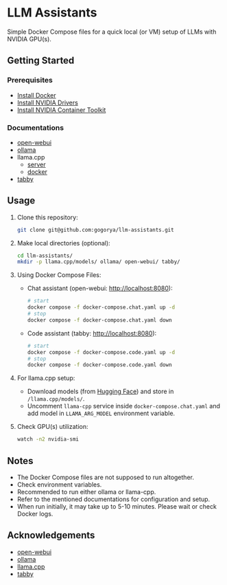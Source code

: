 # LLM Assistants

Simple Docker Compose files for a quick local (or VM) setup of LLMs with NVIDIA GPU(s).

## Getting Started

### Prerequisites

- [Install Docker](https://docs.docker.com/get-docker)
- [Install NVIDIA Drivers](https://www.nvidia.com/en-us/drivers/)
- [Install NVIDIA Container Toolkit](https://docs.nvidia.com/datacenter/cloud-native/container-toolkit/install-guide.html#setting-up-nvidia-container-toolkit)

### Documentations

- [open-webui](https://docs.openwebui.com)
- [ollama](https://github.com/ollama/ollama/blob/main/docs/docker.md)
- llama.cpp
  - [server](https://github.com/ggml-org/llama.cpp/blob/master/tools/server/README.md)
  - [docker](https://github.com/ggml-org/llama.cpp/blob/master/docs/docker.md)
- [tabby](https://tabby.tabbyml.com/docs/welcome)

## Usage

1.  Clone this repository:

    ```bash
    git clone git@github.com:gogorya/llm-assistants.git
    ```

2.  Make local directories (optional):

    ```bash
    cd llm-assistants/
    mkdir -p llama.cpp/models/ ollama/ open-webui/ tabby/
    ```

3.  Using Docker Compose Files:

    - Chat assistant (open-webui: [http://localhost:8080](http://localhost:8080)):

      ```bash
      # start
      docker compose -f docker-compose.chat.yaml up -d
      # stop
      docker compose -f docker-compose.chat.yaml down
      ```

    - Code assistant (tabby: [http://localhost:8080](http://localhost:8080)):

      ```bash
      # start
      docker compose -f docker-compose.code.yaml up -d
      # stop
      docker compose -f docker-compose.code.yaml down
      ```

4.  For llama.cpp setup:

    - Download models (from [Hugging Face](https://huggingface.co/models?sort=trending&search=gguf)) and store in `/llama.cpp/models/`.
    - Uncomment `llama-cpp` service inside `docker-compose.chat.yaml` and add model in `LLAMA_ARG_MODEL` environment variable.

5.  Check GPU(s) utilization:

    ```bash
    watch -n2 nvidia-smi
    ```

## Notes

- The Docker Compose files are not supposed to run altogether.
- Check environment variables.
- Recommended to run either ollama or llama-cpp.
- Refer to the mentioned documentations for configuration and setup.
- When run initially, it may take up to 5-10 minutes. Please wait or check Docker logs.

## Acknowledgements

- [open-webui](https://github.com/open-webui/open-webui)
- [ollama](https://github.com/ollama/ollama)
- [llama.cpp](https://github.com/ggml-org/llama.cpp)
- [tabby](https://github.com/TabbyML/tabby)
